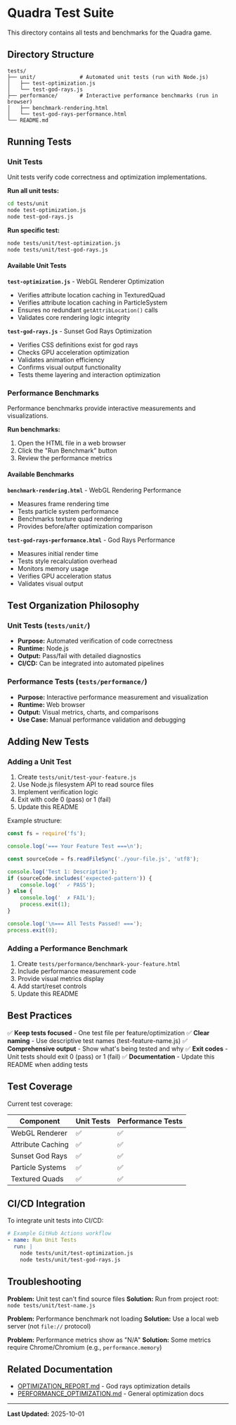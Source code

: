 # Quadra Test Suite

This directory contains all tests and benchmarks for the Quadra game.

## Directory Structure

```
tests/
├── unit/              # Automated unit tests (run with Node.js)
│   ├── test-optimization.js
│   └── test-god-rays.js
├── performance/       # Interactive performance benchmarks (run in browser)
│   ├── benchmark-rendering.html
│   └── test-god-rays-performance.html
└── README.md
```

## Running Tests

### Unit Tests

Unit tests verify code correctness and optimization implementations.

**Run all unit tests:**
```bash
cd tests/unit
node test-optimization.js
node test-god-rays.js
```

**Run specific test:**
```bash
node tests/unit/test-optimization.js
node tests/unit/test-god-rays.js
```

#### Available Unit Tests

**`test-optimization.js`** - WebGL Renderer Optimization
- Verifies attribute location caching in TexturedQuad
- Verifies attribute location caching in ParticleSystem
- Ensures no redundant `getAttribLocation()` calls
- Validates core rendering logic integrity

**`test-god-rays.js`** - Sunset God Rays Optimization
- Verifies CSS definitions exist for god rays
- Checks GPU acceleration optimization
- Validates animation efficiency
- Confirms visual output functionality
- Tests theme layering and interaction optimization

### Performance Benchmarks

Performance benchmarks provide interactive measurements and visualizations.

**Run benchmarks:**
1. Open the HTML file in a web browser
2. Click the "Run Benchmark" button
3. Review the performance metrics

#### Available Benchmarks

**`benchmark-rendering.html`** - WebGL Rendering Performance
- Measures frame rendering time
- Tests particle system performance
- Benchmarks texture quad rendering
- Provides before/after optimization comparison

**`test-god-rays-performance.html`** - God Rays Performance
- Measures initial render time
- Tests style recalculation overhead
- Monitors memory usage
- Verifies GPU acceleration status
- Validates visual output

## Test Organization Philosophy

### Unit Tests (`tests/unit/`)
- **Purpose:** Automated verification of code correctness
- **Runtime:** Node.js
- **Output:** Pass/fail with detailed diagnostics
- **CI/CD:** Can be integrated into automated pipelines

### Performance Tests (`tests/performance/`)
- **Purpose:** Interactive performance measurement and visualization
- **Runtime:** Web browser
- **Output:** Visual metrics, charts, and comparisons
- **Use Case:** Manual performance validation and debugging

## Adding New Tests

### Adding a Unit Test

1. Create `tests/unit/test-your-feature.js`
2. Use Node.js filesystem API to read source files
3. Implement verification logic
4. Exit with code 0 (pass) or 1 (fail)
5. Update this README

Example structure:
```javascript
const fs = require('fs');

console.log('=== Your Feature Test ===\n');

const sourceCode = fs.readFileSync('./your-file.js', 'utf8');

console.log('Test 1: Description');
if (sourceCode.includes('expected-pattern')) {
    console.log('  ✓ PASS');
} else {
    console.log('  ✗ FAIL');
    process.exit(1);
}

console.log('\n=== All Tests Passed! ===');
process.exit(0);
```

### Adding a Performance Benchmark

1. Create `tests/performance/benchmark-your-feature.html`
2. Include performance measurement code
3. Provide visual metrics display
4. Add start/reset controls
5. Update this README

## Best Practices

✅ **Keep tests focused** - One test file per feature/optimization
✅ **Clear naming** - Use descriptive test names (test-feature-name.js)
✅ **Comprehensive output** - Show what's being tested and why
✅ **Exit codes** - Unit tests should exit 0 (pass) or 1 (fail)
✅ **Documentation** - Update this README when adding tests

## Test Coverage

Current test coverage:

| Component | Unit Tests | Performance Tests |
|-----------|------------|-------------------|
| WebGL Renderer | ✅ | ✅ |
| Attribute Caching | ✅ | ✅ |
| Sunset God Rays | ✅ | ✅ |
| Particle Systems | ✅ | ✅ |
| Textured Quads | ✅ | ✅ |

## CI/CD Integration

To integrate unit tests into CI/CD:

```yaml
# Example GitHub Actions workflow
- name: Run Unit Tests
  run: |
    node tests/unit/test-optimization.js
    node tests/unit/test-god-rays.js
```

## Troubleshooting

**Problem:** Unit test can't find source files
**Solution:** Run from project root: `node tests/unit/test-name.js`

**Problem:** Performance benchmark not loading
**Solution:** Use a local web server (not `file://` protocol)

**Problem:** Performance metrics show as "N/A"
**Solution:** Some metrics require Chrome/Chromium (e.g., `performance.memory`)

## Related Documentation

- [OPTIMIZATION_REPORT.md](../OPTIMIZATION_REPORT.md) - God rays optimization details
- [PERFORMANCE_OPTIMIZATION.md](../PERFORMANCE_OPTIMIZATION.md) - General optimization docs

---

**Last Updated:** 2025-10-01
